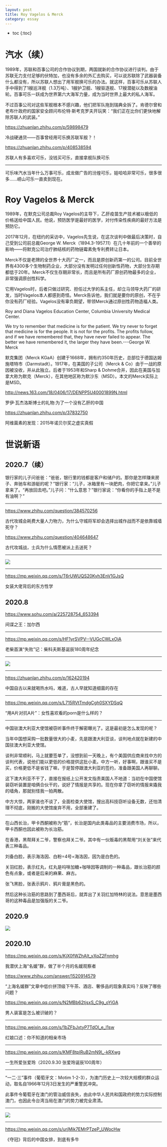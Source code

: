 ```yaml
---
layout: post
title: Roy Vagelos & Merck
category: essay 
---
```


* toc
{:toc}

# 汽水（续）

1989年，苏联和百事公司的合作协议到期，两国就新的合作协议进行谈判。由于苏联无力支付足够的伏特加，也没有多余的外汇去购买，可以说苏联除了武器装备什么都没有，所以苏联人想出了用军舰换可乐的办法。就这样，百事可乐从苏联人手中得到了1艘巡洋舰（1.3万吨）、1艘护卫舰、1艘驱逐舰、17艘潜艇以及数艘油轮。百事可乐一跃成为世界第六大海军力量，成为当时世界上最大的私人海军。

不过百事公司对这些军舰根本不感兴趣，他们把军队拖到瑞典全拆了。肯德尔曾和老布什政府的国家安全顾问布伦特·斯考克罗夫开玩笑：“我们正在比你们更快地解除苏联人的武装。”

https://zhuanlan.zhihu.com/p/59898479

冷战硬通货——百事曾经用可乐换苏联军舰？！

https://zhuanlan.zhihu.com/p/408538594

苏联人有多喜欢可乐，没钱买可乐，直接拿舰队换可乐

---

可乐味汽水当年什么万事可乐，成龙做广告的汾煌可乐，娃哈哈非常可乐，很多很多……崂山可乐一直卖到现在。

# Roy Vagelos & Merck

1989年，在默克公司总裁Roy Vagelos的主导下，乙肝疫苗生产技术被以极低的价格送给中国人民。他说，预防医学是最好的医学，对付传染性疾病的最好方法是预防它。

2017年12月，在纽约的采访中，Vagelos先生说，在这次谈判中做最后决策时，自己受到公司前总裁George W. Merck（1894.3-1957.11）在几十年前的一个善举的影响——将默克公司治疗肺结核的药物链霉素免专利费转让日本。

Merck不仅是老牌的全世界十大药厂之一，而且是原创新药第一的公司。目前全世界有4300多个生物制药企业，大部分没有发明过任何创新性药物，大部分生存期都低于20年。Merck不仅生存期非常长，而且是所有药厂原创药物最多的企业，非常强调原创性科学。

它用Vagelos时，后者只做过研究、担任过大学的系主任，却立马领导大药厂的研发，当时Vagelos本人都感到奇怪。Merck告诉他，我们就是要你的原创，不在乎你没有药厂经验。Vagelos没有辜负期望，带领Merck通过原创性药物造福人类。

Roy and Diana Vagelos Education Center, Columbia University Medical Center.

We try to remember that medicine is for the patient. We try never to forget that medicine is for the people. It is not for the profits. The profits follow, and if we have remembered that, they have never failed to appear. The better we have remembered it, the larger they have been.---George W. Merck

默克集团（Merck KGaA）创建于1668年，拥有约350年历史，总部位于德国达姆施塔特市（Darmstadt）。1917年，在美国的子公司（Merck & Co）由于一战的原因被没收，并从此独立。后者于1953年和Sharp & Dohme合并，因此在美国与加拿大称为默克（Merck），在其他地区称为默沙东（MSD）。本文的Merck实际上是MSD。

http://news.163.com/18/0406/17/DENPP5U40001899N.html

罗伊·瓦杰洛斯博士的礼物:为了一个没有乙肝的中国

https://zhuanlan.zhihu.com/p/37832750

阿维菌素的发现：2015年诺贝尔奖之虚实真假

# 世说新语

## 2020.7（续）

银行家的儿子问爸爸：“爸爸，银行里的钱都是客户和储户的。那你是怎样赚来房子、奔驰车和游艇的呢？”银行家：“儿子，冰箱里有一块肥肉，你把它拿来。”儿子拿来了。“再放回去吧。”儿子问：“什么意思？”银行家说：“你看你的手指上是不是有油啊？”

---

https://www.zhihu.com/question/384570256

古代攻城会耗费大量人力物力，为什么守城将军却会选择出城作战而不是依靠城墙死守？

https://www.zhihu.com/question/404648647

古代攻城战，士兵为什么情愿被派上去送死？

---

![](/images/img3/leninade.jpg)

---

https://mp.weixin.qq.com/s/T6rUWUQS20Kyh3EnV1GJsQ

女装大佬背后的东方性学

## 2020.8

https://www.sohu.com/a/225728754_653394

间谍之王：加尔西

---

https://mp.weixin.qq.com/s/HF1yrSVPV--VUGcCWLxOjA

老柴首演“失败”记：柴科夫斯基诞辰180周年纪念

---

![](/images/img3/ball.jpg)

---

https://zhuanlan.zhihu.com/p/162420194

中国自古以来就喝热水吗，难道，古人早就知道细菌的存在

---

https://mp.weixin.qq.com/s/L715RVtTmdgCgh0SXYDSqQ

“用A片对抗A片”：女性喜欢看的porn是什么样的？

---

中国驻澳大利亚大使馆被窃听事件终于解密曝光了。这是最初是怎么发现的呢？

当年中国想采购一批数量很大的小麦，先是跟澳大利亚谈，谈判地点就在新建的中国驻澳大利亚大使馆。

谈判非常顺利，马上就要签单了，没想到前一天晚上，有个美国供应商来找中方的谈判代表，说他们能以更低的价格提供这批小麦。中方一听，好事啊，跟谁买不是买，价格更低不是省钱了嘛，于是暂停跟澳大利亚的签约，准备跟美国人再聊聊。

这下澳大利亚不干了，直接在报纸上公开发文指责美国人不地道：当初在中国使馆装窃听装置是咱俩合伙干的，说好了情报是共享的。现在你拿了窃听的情报来撬我的墙角，那就别怪我一拍两散。

中方大惊，两家谁也不谈了，全面检查大使馆，搜出高科技窃听设备无数，还怕清理不彻底，刚搬的大使馆废弃不用，全部重建了。

---

在山西长治，甲卡西酮被称为“筋”，长治是国内此类毒品的主要消费市场，所以，甲卡西酮也因此被称为长治筋。

在香港，黑帮拜关二爷，警察也拜关二爷。其中有一伙贩毒的黑帮用“刘关张”来代表三种毒品。

刘备白脸，表示海洛因、白粉=4号=海洛因，因为是白色的。

关羽红脸，表示红丸，红丸是吗啡加糖+咖啡因等调制的一种毒品，跟长治筋的颜色有点象，或者是后来的麻果、麻古。

张飞黑脸，张表示鸦片、鸦片膏是黑色的。

然后这种长治筋的思路到了墨西哥后，就弄出了关羽扛加特林的说法。意思是墨西哥的这种毒品是加强版的关二爷。

## 2020.9

![](/images/img3/TW.jpg)

## 2020.10

https://mp.weixin.qq.com/s/KjX0fWZhAIt_vXqZ2Fnmhg

我潜伏上海“名媛”群，做了半个月的名媛观察者

https://www.zhihu.com/answer/1520914579

“上海名媛群”文章中低价拼顶级下午茶、酒店、奢侈品的现象真实吗？反映了哪些问题？

https://mp.weixin.qq.com/s/N2MBb62tjsxS_C9g_oYiGA

男人装富是怎么被识破的？

---

https://mp.weixin.qq.com/s/1bZFbJxtyP7TdOl_e_l1sw

红娘口述：你不知道的相亲市场

---

https://mp.weixin.qq.com/s/KMF8tpIRuB2mN9l_-kRXwg

一生所爱张爱玲（2020.9.30 张爱玲诞辰100周年）

---

“一二·三”事件（葡萄牙文：Motim 1-2-3），为澳门历史上一次较大规模的群众运动，取名自1966年12月3日发生的严重警民冲突。

此事件令葡萄牙在澳门的管治威信丧失，由此中华人民共和国政府的势力实际控制澳门，也因此令台湾当局在澳门的势力被完全肃清。

---

![](/images/img4/Capitalism.jpg)

---

https://mp.weixin.qq.com/s/urjMik7EMrPTzeP_UWocHw

《夺冠》背后的中国女排，到底有多牛

